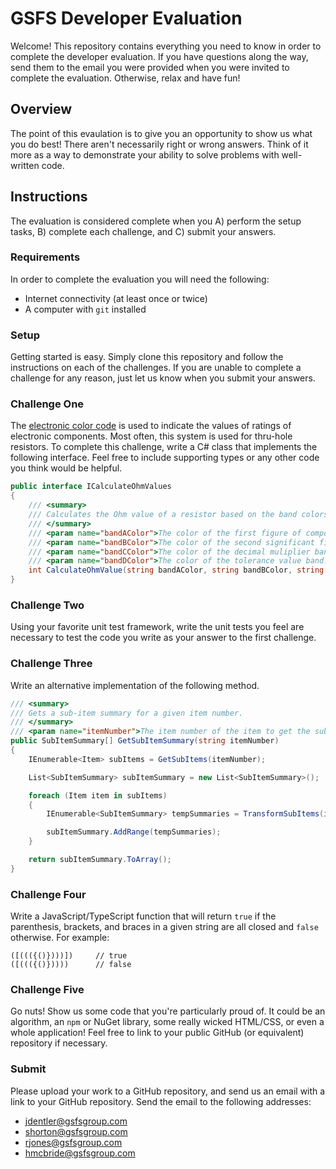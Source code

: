 # GSFS Developer Evaluation
Welcome! This repository contains everything you need to know in order to complete the developer evaluation. If you have questions along the way, send them to the email you were provided when you were invited to complete the evaluation. Otherwise, relax and have fun!

## Overview
The point of this evaulation is to give you an opportunity to show us what you do best! There aren't necessarily right or wrong answers. Think of it more as a way to demonstrate your ability to solve problems with well-written code.

## Instructions
The evaluation is considered complete when you A) perform the setup tasks, B) complete each challenge, and C) submit your answers.

### Requirements
In order to complete the evaluation you will need the following:

* Internet connectivity (at least once or twice)
* A computer with `git` installed

### Setup
Getting started is easy. Simply clone this repository and follow the instructions on each of the challenges. If you are unable to complete a challenge for any reason, just let us know when you submit your answers.

### Challenge One
The [electronic color code](https://en.wikipedia.org/wiki/Electronic_color_code) is used to indicate the values of ratings of electronic components. Most often, this system is used for thru-hole resistors. To complete this challenge, write a C# class that implements the following interface. Feel free to include supporting types or any other code you think would be helpful.

```csharp
public interface ICalculateOhmValues
{
    /// <summary>
    /// Calculates the Ohm value of a resistor based on the band colors.
    /// </summary>
    /// <param name="bandAColor">The color of the first figure of component value band.</param>
    /// <param name="bandBColor">The color of the second significant figure band.</param>
    /// <param name="bandCColor">The color of the decimal muliplier band.</param>
    /// <param name="bandDColor">The color of the tolerance value band.</param>
    int CalculateOhmValue(string bandAColor, string bandBColor, string bandCColor, string bandDColor)
}
```

### Challenge Two
Using your favorite unit test framework, write the unit tests you feel are necessary to test the code you write as your answer to the first challenge.

### Challenge Three
Write an alternative implementation of the following method.

```csharp
/// <summary>
/// Gets a sub-item summary for a given item number.
/// </summary>
/// <param name="itemNumber">The item number of the item to get the sub-item summary of.</param>
public SubItemSummary[] GetSubItemSummary(string itemNumber)
{
    IEnumerable<Item> subItems = GetSubItems(itemNumber);

    List<SubItemSummary> subItemSummary = new List<SubItemSummary>();

    foreach (Item item in subItems)
    {
        IEnumerable<SubItemSummary> tempSummaries = TransformSubItems(item, item.GetSubItems());

        subItemSummary.AddRange(tempSummaries);
    }

    return subItemSummary.ToArray();
}
```

### Challenge Four
Write a JavaScript/TypeScript function that will return `true` if the parenthesis, brackets, and braces in a given string are all closed and `false` otherwise. For example:

```
([((({()})))])     // true
([((({()}))))      // false
```

### Challenge Five
Go nuts! Show us some code that you're particularly proud of. It could be an algorithm, an `npm` or NuGet library, some really wicked HTML/CSS, or even a whole application! Feel free to link to your public GitHub (or equivalent) repository if necessary.

### Submit
Please upload your work to a GitHub repository, and send us an email with a link to your GitHub repository. Send the email to the following addresses:

* jdentler@gsfsgroup.com
* shorton@gsfsgroup.com
* rjones@gsfsgroup.com
* hmcbride@gsfsgroup.com

